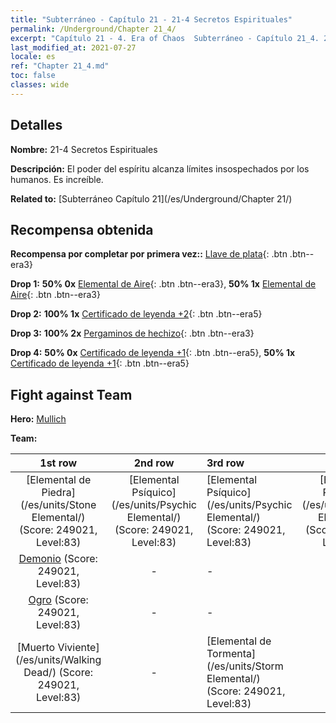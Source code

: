 ```yaml
---
title: "Subterráneo - Capítulo 21 - 21-4 Secretos Espirituales"
permalink: /Underground/Chapter 21_4/
excerpt: "Capítulo 21 - 4. Era of Chaos  Subterráneo - Capítulo 21_4. 21-4 Secretos Espirituales"
last_modified_at: 2021-07-27
locale: es
ref: "Chapter 21_4.md"
toc: false
classes: wide
---
```


## Detalles

 **Nombre:** 21-4 Secretos Espirituales

 **Descripción:** El poder del espíritu alcanza límites insospechados por los humanos. Es increíble.

 **Related to:** [Subterráneo Capítulo 21](/es/Underground/Chapter 21/)

## Recompensa obtenida

 **Recompensa por completar por primera vez::** [Llave de plata](/ItemsES/con_693/){: .btn .btn--era3}

 **Drop 1:** **50% 0x** [Elemental de Aire](/ItemsES/her_448/){: .btn .btn--era3}, **50% 1x** [Elemental de Aire](/ItemsES/her_448/){: .btn .btn--era3}

 **Drop 2:** **100% 1x** [Certificado de leyenda +2](/ItemsES/mat_81/){: .btn .btn--era5}

 **Drop 3:** **100% 2x** [Pergaminos de hechizo](/ItemsES/con_694/){: .btn .btn--era3}

 **Drop 4:** **50% 0x** [Certificado de leyenda +1](/ItemsES/mat_74/){: .btn .btn--era5}, **50% 1x** [Certificado de leyenda +1](/ItemsES/mat_74/){: .btn .btn--era5}


## Fight against Team
 **Hero:** [Mullich](/es/heroes/Mullich/)

 **Team:**


  | 1st row | 2nd row | 3rd row | 4th row |
  |:----:|:----:|:----|:----:|
  | [Elemental de Piedra](/es/units/Stone Elemental/) (Score: 249021, Level:83)  | [Elemental Psíquico](/es/units/Psychic Elemental/) (Score: 249021, Level:83)  | [Elemental Psíquico](/es/units/Psychic Elemental/) (Score: 249021, Level:83)  | [Elemental Psíquico](/es/units/Psychic Elemental/) (Score: 249021, Level:83)  |
  | [Demonio](/es/units/Demon/) (Score: 249021, Level:83)  | - | - | - |
  | [Ogro](/es/units/Ogre/) (Score: 249021, Level:83)  | - | - | - |
  | [Muerto Viviente](/es/units/Walking Dead/) (Score: 249021, Level:83)  | - | [Elemental de Tormenta](/es/units/Storm Elemental/) (Score: 249021, Level:83)  | - |


